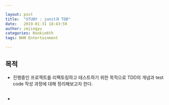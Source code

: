 ```yaml
---

layout: post
title:  "STUDY : junit과 TDD"
date:   2019-01-31 18:43:59
author: imjingyu
categories: Rookie6th
tags: NHN Entertainment

---
```


## 목적
* 진행중인 프로젝트를 리팩토링하고 테스트하기 위한 목적으로 TDD의 개념과 test code 작성 과정에 대해 정리해보고자 한다.

## 
* 
